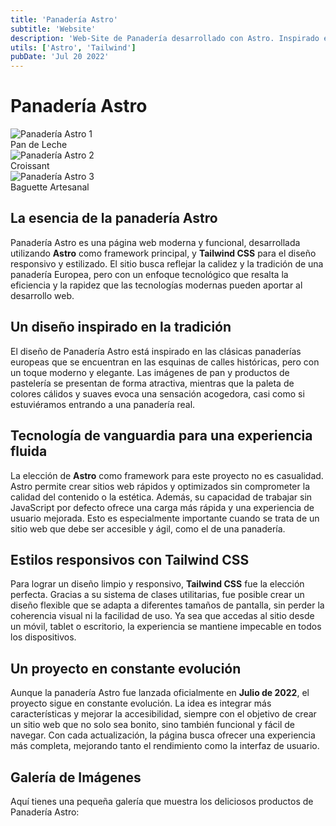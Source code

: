 ```yaml
---
title: 'Panadería Astro'
subtitle: 'Website'
description: 'Web-Site de Panadería desarrollado con Astro. Inspirado en otra panadería Europea, es una aproximación de página de panadería con tecnologías de Astro integradas.'
utils: ['Astro', 'Tailwind']
pubDate: 'Jul 20 2022'
---
```

# Panadería Astro

<div className="grid grid-cols-1 sm:grid-cols-2 md:grid-cols-3 gap-6">
  <div className="relative overflow-hidden rounded-lg shadow-lg">
    <img src="/images/pan1.jpg" alt="Panadería Astro 1" className="w-full h-full object-cover"/>
    <div className="absolute inset-0 bg-black opacity-25"></div>
    <div className="absolute bottom-0 left-0 p-4 text-white font-bold">Pan de Leche</div>
  </div>
  <div className="relative overflow-hidden rounded-lg shadow-lg">
    <img src="/images/pan2.jpg" alt="Panadería Astro 2" className="w-full h-full object-cover"/>
    <div className="absolute inset-0 bg-black opacity-25"></div>
    <div className="absolute bottom-0 left-0 p-4 text-white font-bold">Croissant</div>
  </div>
  <div className="relative overflow-hidden rounded-lg shadow-lg">
    <img src="/images/pan3.jpg" alt="Panadería Astro 3" className="w-full h-full object-cover"/>
    <div className="absolute inset-0 bg-black opacity-25"></div>
    <div className="absolute bottom-0 left-0 p-4 text-white font-bold">Baguette Artesanal</div>
  </div>
</div>

## La esencia de la panadería Astro

Panadería Astro es una página web moderna y funcional, desarrollada utilizando **Astro** como framework principal, y **Tailwind CSS** para el diseño responsivo y estilizado. El sitio busca reflejar la calidez y la tradición de una panadería Europea, pero con un enfoque tecnológico que resalta la eficiencia y la rapidez que las tecnologías modernas pueden aportar al desarrollo web.

## Un diseño inspirado en la tradición

El diseño de Panadería Astro está inspirado en las clásicas panaderías europeas que se encuentran en las esquinas de calles históricas, pero con un toque moderno y elegante. Las imágenes de pan y productos de pastelería se presentan de forma atractiva, mientras que la paleta de colores cálidos y suaves evoca una sensación acogedora, casi como si estuviéramos entrando a una panadería real.

## Tecnología de vanguardia para una experiencia fluida

La elección de **Astro** como framework para este proyecto no es casualidad. Astro permite crear sitios web rápidos y optimizados sin comprometer la calidad del contenido o la estética. Además, su capacidad de trabajar sin JavaScript por defecto ofrece una carga más rápida y una experiencia de usuario mejorada. Esto es especialmente importante cuando se trata de un sitio web que debe ser accesible y ágil, como el de una panadería.

## Estilos responsivos con Tailwind CSS

Para lograr un diseño limpio y responsivo, **Tailwind CSS** fue la elección perfecta. Gracias a su sistema de clases utilitarias, fue posible crear un diseño flexible que se adapta a diferentes tamaños de pantalla, sin perder la coherencia visual ni la facilidad de uso. Ya sea que accedas al sitio desde un móvil, tablet o escritorio, la experiencia se mantiene impecable en todos los dispositivos.

## Un proyecto en constante evolución

Aunque la panadería Astro fue lanzada oficialmente en **Julio de 2022**, el proyecto sigue en constante evolución. La idea es integrar más características y mejorar la accesibilidad, siempre con el objetivo de crear un sitio web que no solo sea bonito, sino también funcional y fácil de navegar. Con cada actualización, la página busca ofrecer una experiencia más completa, mejorando tanto el rendimiento como la interfaz de usuario.

## Galería de Imágenes

Aquí tienes una pequeña galería que muestra los deliciosos productos de Panadería Astro:


